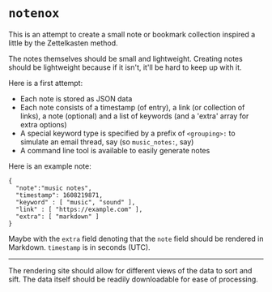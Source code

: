 `notenox`
===

This is an attempt to create a small note or bookmark
collection inspired a little by the Zettelkasten
method.

The notes themselves should be small and lightweight.
Creating notes should be lightweight because if it isn't,
it'll be hard to keep up with it.

Here is a first attempt:

* Each note is stored as JSON data
* Each note consists of a timestamp (of entry), a link (or collection of links),
  a note (optional) and a list of keywords (and a 'extra' array for extra options)
* A special keyword type is specified by a prefix of `<grouping>:` to simulate
  an email thread, say (so `music_notes:`, say)
* A command line tool is available to easily generate notes



Here is an example note:

```
{
  "note":"music notes",
  "timestamp": 1608219871,
  "keyword" : [ "music", "sound" ],
  "link" : [ "https://example.com" ],
  "extra": [ "markdown" ]
}
```

Maybe with the `extra` field denoting that the `note` field should be rendered in Markdown.
`timestamp` is in seconds (UTC).


---

The rendering site should allow for different views of the data to sort and sift.
The data itself should be readily downloadable for ease of processing.


